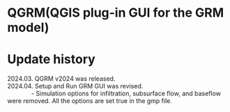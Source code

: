 # QGRM(QGIS plug-in GUI for the GRM model)

# Update history
2024.03. QGRM v2024 was released.  
2024.04. Setup and Run GRM GUI was revised.  
&nbsp;&nbsp;&nbsp;&nbsp;&nbsp;&nbsp;&nbsp;&nbsp;&nbsp;&nbsp;&nbsp;&nbsp;&nbsp; - Simulation options for infiltration, subsurface flow, and baseflow were removed. All the options are set true in the gmp file.

